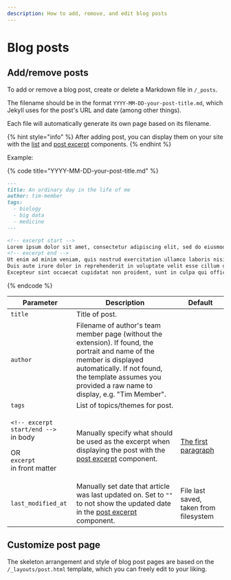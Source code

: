 ```yaml
---
description: How to add, remove, and edit blog posts
---
```


# Blog posts

## Add/remove posts

To add or remove a blog post, create or delete a Markdown file in `/_posts`.&#x20;

The filename should be in the format `YYYY-MM-DD-your-post-title.md`, which Jekyll uses for the post's URL and date (among other things).

Each file will automatically generate its own page based on its filename.

{% hint style="info" %}
After adding post, you can display them on your site with the [list](components/list.md) and [post excerpt](components/post-excerpt.md) components.
{% endhint %}

Example:

{% code title="YYYY-MM-DD-your-post-title.md" %}
```markdown
---
title: An ordinary day in the life of me
author: tim-member
tags:
  - biology
  - big data
  - medicine
---

<!-- excerpt start -->
Lorem ipsum dolor sit amet, consectetur adipiscing elit, sed do eiusmod tempor incididunt ut labore et dolore magna aliqua.
<!-- excerpt end -->
Ut enim ad minim veniam, quis nostrud exercitation ullamco laboris nisi ut aliquip ex ea commodo consequat.
Duis aute irure dolor in reprehenderit in voluptate velit esse cillum dolore eu fugiat nulla pariatur.
Excepteur sint occaecat cupidatat non proident, sunt in culpa qui officia deserunt mollit anim id est laborum.
```
{% endcode %}

| Parameter                                                                                                          | Description                                                                                                                                                                                                                        | Default                                                               |
| ------------------------------------------------------------------------------------------------------------------ | ---------------------------------------------------------------------------------------------------------------------------------------------------------------------------------------------------------------------------------- | --------------------------------------------------------------------- |
| `title`                                                                                                            | Title of post.                                                                                                                                                                                                                     |                                                                       |
| `author`                                                                                                           | Filename of author's team member page (without the extension). If found, the portrait and name of the member is displayed automatically. If not found, the template assumes you provided a raw name to display, e.g. "Tim Member". |                                                                       |
| `tags`                                                                                                             | List of topics/themes for post.                                                                                                                                                                                                    |                                                                       |
| <p><code>&#x3C;!-- excerpt start/end --></code><br>in body</p><p>OR<br><code>excerpt</code><br>in front matter</p> | Manually specify what should be used as the excerpt when displaying the post with the [post excerpt](components/post-excerpt.md) component.                                                                                        | [The first paragraph](https://jekyllrb.com/docs/posts/#post-excerpts) |
| `last_modified_at`                                                                                                 | Manually set date that article was last updated on. Set to `""` to not show the updated date in the [post excerpt](components/post-excerpt.md) component.                                                                          | File last saved, taken from filesystem                                |

## Customize post page

The skeleton arrangement and style of blog post pages are based on the `/_layouts/post.html` template, which you can freely edit to your liking.
